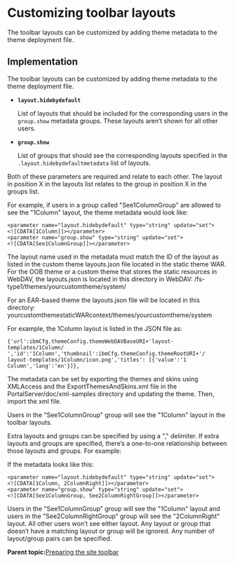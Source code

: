 # Customizing toolbar layouts

The toolbar layouts can be customized by adding theme metadata to the theme deployment file.

## Implementation

The toolbar layouts can be customized by adding theme metadata to the theme deployment file.

-   **`layout.hidebydefault`**

    List of layouts that should be included for the corresponding users in the `group.show` metadata groups. These layouts aren’t shown for all other users.

-   **`group.show`**

    List of groups that should see the corresponding layouts specified in the `.layout.hidebydefaultmetadata` list of layouts.


Both of these parameters are required and relate to each other. The layout in position X in the layouts list relates to the group in position X in the groups list.

For example, if users in a group called "See1ColumnGroup" are allowed to see the "1Column" layout, the theme metadata would look like:

```
<parameter name="layout.hidebydefault" type="string" update="set">
<![CDATA[1Column]]></parameter>
<parameter name="group.show" type="string" update="set">
<![CDATA[See1ColumnGroup]]></parameter> 
```

The layout name used in the metadata must match the ID of the layout as listed in the custom theme layouts.json file located in the static theme WAR. For the OOB theme or a custom theme that stores the static resources in WebDAV, the layouts.json is located in this directory in WebDAV: /fs-type1/themes/yourcustomtheme/system/

For an EAR-based theme the layouts.json file will be located in this directory: yourcustomthemestaticWARcontext/themes/yourcustomtheme/system

For example, the 1Column layout is listed in the JSON file as:

```
{'url':ibmCfg.themeConfig.themeWebDAVBaseURI+'layout-templates/1Column/
','id':'1Column','thumbnail':ibmCfg.themeConfig.themeRootURI+'/
layout-templates/1Column/icon.png','titles': [{'value':'1 Column','lang':'en'}]},
```

The metadata can be set by exporting the themes and skins using XMLAccess and the ExportThemesAndSkins.xml file in the PortalServer/doc/xml-samples directory and updating the theme. Then, import the xml file.

Users in the "See1ColumnGroup" group will see the "1Column" layout in the toolbar layouts.

Extra layouts and groups can be specified by using a "," delimiter. If extra layouts and groups are specified, there’s a one-to-one relationship between those layouts and groups. For example:

If the metadata looks like this:

```
<parameter name="layout.hidebydefault" type="string" update="set">
<![CDATA[1Column, 2ColumnRight]]></parameter>
<parameter name="group.show" type="string" update="set">
<![CDATA[See1ColumnGroup, See2ColumnRightGroup]]></parameter> 
```

Users in the "See1ColumnGroup" group will see the "1Column" layout and users in the "See2ColumnRightGroup" group will see the "2ColumnRight" layout. All other users won’t see either layout. Any layout or group that doesn’t have a matching layout or group will be ignored. Any number of layout/group pairs can be specified.

**Parent topic:**[Preparing the site toolbar](../dev-theme/themeopt_themeshelf.md)

